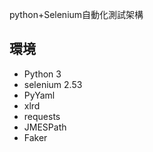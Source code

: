 python+Selenium自動化測試架構
## 環境

- Python 3
- selenium 2.53
- PyYaml
- xlrd
- requests
- JMESPath
- Faker
